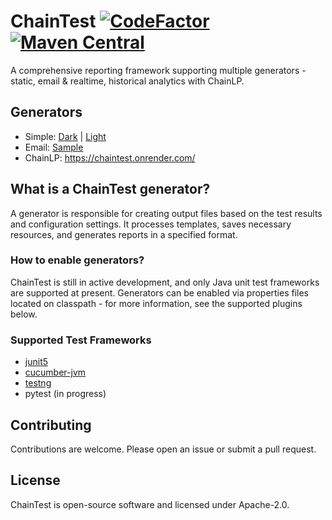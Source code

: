 # ChainTest [![CodeFactor](https://www.codefactor.io/repository/github/anshooarora/chaintest/badge)](https://www.codefactor.io/repository/github/anshooarora/chaintest) [![Maven Central](https://img.shields.io/maven-central/v/com.aventstack/chaintest-core.svg?maxAge=300)](http://search.maven.org/#search|ga|1|g:"com.aventstack")

A comprehensive reporting framework supporting multiple generators - static, email & realtime, historical analytics with ChainLP. 

## Generators

* Simple: [Dark](https://chaintestblob.blob.core.windows.net/chaintest/dark/Index.html) | [Light](https://chaintestblob.blob.core.windows.net/chaintest/light/Index.html)
* Email: [Sample](https://chaintestblob.blob.core.windows.net/chaintest/email/Email.html)
* ChainLP: https://chaintest.onrender.com/ 

## What is a ChainTest generator?

A generator is responsible for creating output files based on the test results and configuration settings. It processes templates, saves necessary resources, and generates reports in a specified format.

### How to enable generators?

ChainTest is still in active development, and only Java unit test frameworks are supported at present. Generators can be enabled via properties files located on classpath - for more information, see the supported plugins below.

### Supported Test Frameworks

* [junit5](https://github.com/anshooarora/chaintest/tree/main/plugins/chaintest-junit5)
* [cucumber-jvm](https://github.com/anshooarora/chaintest/tree/main/plugins/chaintest-cucumber-jvm)
* [testng](https://github.com/anshooarora/chaintest/tree/main/plugins/chaintest-testng)
* pytest (in progress)

## Contributing

Contributions are welcome. Please open an issue or submit a pull request.

## License

ChainTest is open-source software and licensed under Apache-2.0.

